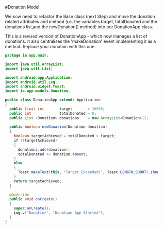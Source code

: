 #Donation Model
 
We now need to refactor the Base class (next Step) and move the donation related attributes and method (i.e. the variables target, totalDonated and the donations list,and the newDonation() method) into our DonationApp class.

This is a revised version of DonationApp - which now manages a list of donations. It also centralises the 'makeDonation' event implementing it as a method. Replace your donation with this one:

~~~java
package ie.app.main;

import java.util.ArrayList;
import java.util.List;

import android.app.Application;
import android.util.Log;
import android.widget.Toast;
import ie.app.models.Donation;

public class DonationApp extends Application
{
  public final int       target       = 10000;
  public int             totalDonated = 0;
  public List <Donation> donations    = new ArrayList<Donation>();
  
  public boolean newDonation(Donation donation)
  {
    boolean targetAchieved = totalDonated > target;
    if (!targetAchieved)
    {
      donations.add(donation);
      totalDonated += donation.amount;
    }
    else
    {
      Toast.makeText(this, "Target Exceeded!", Toast.LENGTH_SHORT).show();
    }
    return targetAchieved;
  }
  
  @Override
  public void onCreate()
  {
    super.onCreate();
    Log.v("Donation", "Donation App Started");
  }
}
~~~

